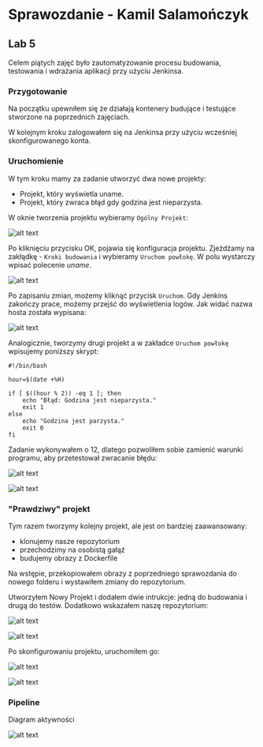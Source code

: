 # Sprawozdanie - Kamil Salamończyk

## Lab 5

Celem piątych zajęć było zautomatyzowanie procesu budowania, testowania i wdrażania aplikacji przy użyciu Jenkinsa.

### Przygotowanie

Na początku upewniłem się że działają kontenery budujące i testujące stworzone na poprzednich zajęciach.

W kolejnym kroku zalogowałem się na Jenkinsa przy użyciu wcześniej skonfigurowanego konta.

### Uruchomienie

W tym kroku mamy za zadanie utworzyć dwa nowe projekty:
- Projekt, który wyświetla uname.
- Projekt, który zwraca błąd gdy godzina jest nieparzysta.

W oknie tworzenia projektu wybieramy `Ogólny Projekt`:

![alt text](image.png)

Po kliknięciu przycisku OK, pojawia się konfiguracja projektu. Zjeżdżamy na zakłądkę - `Kroki budowania` i wybieramy `Uruchom powłokę`. W polu wystarczy wpisać polecenie *uname*. 

![alt text](image-1.png)

Po zapisaniu zmian, możemy kliknąć przycisk `Uruchom`. Gdy Jenkins zakończy prace, możemy przejść do wyświetlenia logów. Jak widać nazwa hosta została wypisana:

![alt text](image-2.png)

Analogicznie, tworzymy drugi projekt a w zakładce `Uruchom powłokę` wpisujemy poniższy skrypt:

```
#!/bin/bash

hour=$(date +%H)

if [ $((hour % 2)) -eq 1 ]; then
    echo "Błąd: Godzina jest nieparzysta."
    exit 1
else
    echo "Godzina jest parzysta."
    exit 0
fi
```

Zadanie wykonywałem o 12, dlatego pozwoliłem sobie zamienić warunki programu, aby przetestował zwracanie błędu:

![alt text](image-3.png)

![alt text](image-4.png)

### "Prawdziwy" projekt

Tym razem tworzymy kolejny projekt, ale jest on bardziej zaawansowany:
- klonujemy nasze repozytorium
- przechodzimy na osobistą gałąź
- budujemy obrazy z Dockerfile 

Na wstępie, przekopiowałem obrazy z poprzedniego sprawozdania do nowego folderu i wystawiłem zmiany do repozytorium.

Utworzyłem Nowy Projekt i dodałem dwie intrukcje: jedną do budowania i drugą do testów. Dodatkowo wskazałem naszę repozytorium:

![alt text](image-5.png)

![alt text](image-6.png)

Po skonfigurowaniu projektu, uruchomiłem go:

![alt text](image-7.png)

![alt text](image-8.png)


### Pipeline

Diagram aktywności

![alt text](image-10.png)